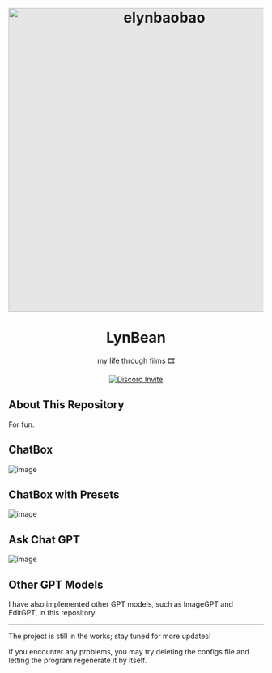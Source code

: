 <!-- LynBean Github Repository -->
<h1 align="center">
  <br>
  <a href="https://www.instagram.com/elynleonggg">
    <img style="display: block;-webkit-user-select: none;margin: auto;background-color: hsl(0, 0%, 90%);transition: background-color 300ms;"
         src="https://user-images.githubusercontent.com/57824016/227484124-b02372d5-2139-42c2-8024-0708876babac.png"
         width="600" alt="elynbaobao"
    />
  </a>
  <br>
  LynBean
  <br>
</h1>

<p align="center">
  my life through films 🎞
</p>

<p align="center">
  <a href="https://discord.com/api/oauth2/authorize?client_id=901021413069176832&permissions=58268478598737&scope=bot">
    <img src="https://img.shields.io/badge/OfficialDiscordBot-AddToYourServer-7289DA?style=flat-square&logo=discord&logoColor=white"
         alt="Discord Invite">
  </a>
</p>

## About This Repository

For fun.

## ChatBox

![image](https://user-images.githubusercontent.com/57824016/231408213-d16d1b14-2bd2-4ba0-9059-f9f907981000.png)

## ChatBox with Presets

![image](https://user-images.githubusercontent.com/57824016/231408423-91188dc6-8abb-4842-a895-afe3a89f20e3.png)

## Ask Chat GPT

![image](https://user-images.githubusercontent.com/57824016/231408823-c54ae8c0-ba08-44e4-a828-4dc226215a45.png)

## Other GPT Models

I have also implemented other GPT models, such as ImageGPT and EditGPT, in this repository.

---

The project is still in the works; stay tuned for more updates!

If you encounter any problems, you may try deleting the configs file and letting the program regenerate it by itself.
